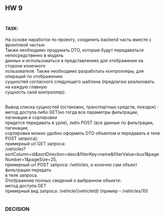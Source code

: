 ## HW 9 <br><br>
#### TASK:  <br>
На основе наработок по проекту, соединить backend часть вместе с фронтовой частью<br>
Также необходимо продумать DTO, которые будут передаваться непосредственно в модель<br> 
данных и использоваться в представлениях для отображения на стороне конечного <br>
пользователя. Также необходимо разработать контроллеры, для операций по отображению <br>
сущностей согласного следующего шаблона (предлагаю реализовать на каждую главную <br>
сущность свой контроллер):<br><br>

Вывод списка сущностей (остановок, транспортных средств, поездок) :<br>
метод доступа либо GET(но тогда все параметры фильтрации, пагинации и сортировки <br>
придется передавать в урле), либо POST (все данные по фильтрации, пагинации, <br>
сортировки можно удобно оформить DTO объектом и передавать в теле POST запроса);<br>
примерный url GET запроса: <br>
/vehicles?sortColumn=id&sortDirection=desc&filterKey=name&filterValue=bus1&pageNumber=1&pageSize=25,<br>
примерный url POST запроса:  /vehicles, и конечно сам объект фильтрации передать <br>
в теле запроса.<br>
Отображение полных сведений о выбранном объекте:<br>
метод доступа GET<br>
примерный вид запроса: /vehicle/{vehicleId} (пример - /vehicles/10)<br><br>

### DECISION<br>


